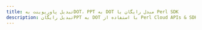 ---title: تبدیل پاورپوینت بهDOT، PPT به DOT مبدل رایگان یا Perl SDKdescription: تبدیل رایگانPPT به DOT با استفاده از Perl Cloud APIs & SDK. همچنین اسناد Microsoft PowerPoint را در Cloud ایجاد، ویرایش و رندر کنید.---